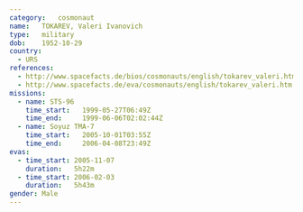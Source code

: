 ```yaml
---
category:	cosmonaut
name:	TOKAREV, Valeri Ivanovich 
type:	military
dob:	1952-10-29
country:
  - URS
references:
  - http://www.spacefacts.de/bios/cosmonauts/english/tokarev_valeri.htm
  - http://www.spacefacts.de/eva/cosmonauts/english/tokarev_valeri.htm
missions:
  - name: STS-96
    time_start:   1999-05-27T06:49Z
    time_end:     1999-06-06T02:02:44Z
  - name: Soyuz TMA-7
    time_start:   2005-10-01T03:55Z
    time_end:     2006-04-08T23:49Z
evas:
  - time_start: 2005-11-07
    duration:   5h22m
  - time_start: 2006-02-03
    duration:   5h43m
gender:	Male
---
```

